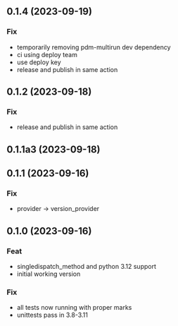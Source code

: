 ## 0.1.4 (2023-09-19)

### Fix

- temporarily removing pdm-multirun dev dependency
- ci using deploy team
- use deploy key
- release and publish in same action

## 0.1.2 (2023-09-18)

### Fix

- release and publish in same action

## 0.1.1a3 (2023-09-18)

## 0.1.1 (2023-09-16)

### Fix

- provider -> version_provider

## 0.1.0 (2023-09-16)

### Feat

- singledispatch_method and python 3.12 support
- initial working version

### Fix

- all tests now running with proper marks
- unittests pass in 3.8-3.11

